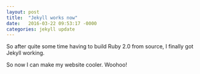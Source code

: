 ```yaml
---
layout: post
title:  "Jekyll works now"
date:   2016-03-22 09:53:17 -0000
categories: jekyll update
---
```

So after quite some time having to build Ruby 2.0 from source, I finally got Jekyll working.

So now I can make my website cooler. Woohoo!
